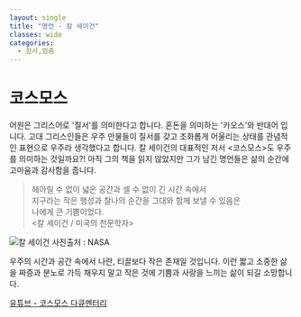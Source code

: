 ```yaml
---
layout: single
title: "명언 - 칼 세이건"
classes: wide
categories:
  - 잠시,멈춤
---  
```


# 코스모스  
어원은 그리스어로 '질서'를 의미한다고 합니다. 혼돈을 의미하는 '카오스'와 반대어 입니다. 고대 그리스인들은 우주 만물들이 질서를 갖고 조화롭게 어울리는 상태를 관념적인 표현으로 우주라 생각했다고 합니다. 칼 세이건의 대표적인 저서 <코스모스>도 우주를 의미하는 것일까요?! 아직 그의 책을 읽지 않았지만 그가 남긴 명언들은 삶의 순간에 고마움과 감사함을 줍니다.  


> 헤아릴 수 없이 넓은 공간과 셀 수 없이 긴 시간 속에서  
> 지구라는 작은 행성과 찰나의 순간을 그대와 함께 보낼 수 있음은  
> 나에게  큰 기쁨이었다.  
> <칼 세이건 / 미국의 천문학자>  

![칼 세이건](https://solarsystem.nasa.gov/system/people/detail_images/660_270946main_CarlSagan_20080903-browse.jpg)
사진출처 : NASA  
  
우주의 시간과 공간 속에서 나란, 티끌보다 작은 존재일 것입니다. 이런 짧고 소중한 삶을 짜증과 분노로 가득 채우지 말고 작은 것에 기쁨과 사랑을 느끼는 삶이 되길 소망합니다.


[유튜브 - 코스모스 다큐멘터리](https://youtu.be/x-KnsdKWNpQ)
